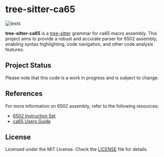 # tree-sitter-ca65

![tests](https://github.com/babasbot/tree-sitter-ca65/actions/workflows/tests.yml/badge.svg?branch=main)

**tree-sitter-ca65** is a [tree-sitter] grammar for ca65 macro assembly. This
project aims to provide a robust and accurate parser for 6502 assembly, enabling
syntax highlighting, code navigation, and other code analysis features.

## Project Status

Please note that this code is a work in progress and is subject to change.

## References

For more information on 6502 assembly, refer to the following resources:

- [6502 Instruction Set](https://www.masswerk.at/6502/6502_instruction_set.html)
- [ca65 Users Guide](https://cc65.github.io/doc/ca65.html)

## License

Licensed under the MIT License. Check the [LICENSE](LICENSE.txt) file for details.

[tree-sitter]: https://github.com/tree-sitter/tree-sitter
